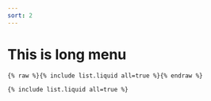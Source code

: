 ```yaml
---
sort: 2
---
```


# This is long menu

```
{% raw %}{% include list.liquid all=true %}{% endraw %}

{% include list.liquid all=true %}
```
